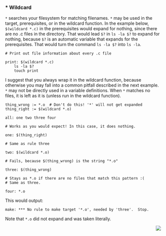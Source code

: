 ### * Wildcard
`*` searches your filesystem for matching filenames. `*` may be used in the target, prerequisites, or in the wildcard function. In the example below, `$(wildcard *.c)` in the prerequisites would expand for nothing, since there are no .c files in the directory. That would lead `$?` in `ls -la $?` to expand for nothing, because `$?` is an automatic variable that expands for the prerequisites. That would turn the command `ls -la $?` into `ls -la`.

```make
# Print out file information about every .c file

print: $(wildcard *.c)
	ls -la $?
	touch print
```

I suggest that you always wrap it in the wildcard function, because otherwise you may fall into a common pitfall described in the next example. `*` may not be directly used in a variable definitions. When `*` matches no files, it is left as it is (unless run in the wildcard function).

```make
thing_wrong := *.o	# Don't do this! '*' will not get expanded
thing_right := $(wildcard *.o)

all: one two three four

# Works as you would expect! In this case, it does nothing.

one: $(thing_right)

# Same as rule three

two: $(wildcard *.o)

# Fails, because $(thing_wrong) is the string "*.o"

three: $(thing_wrong)

# Stays as *.o if there are no files that match this pattern :(
# Same as three.

four: *.o
```

This would output:

```Shell
make: *** No rule to make target '*.o', needed by 'three'.  Stop.
```

Note that `*.o` did not expand and was taken literally.

<p align="right">
	<a href="https://github.com/AmrElsayyad/makefile-tutorial/tree/main/EX009%20-%20The%20Percent%20Sign%20Wildcard" id="EX009">
		<img src="https://img.shields.io/badge/Next-EX009: The Percent Sign Wildcard-blue.svg">
	</a>
</p>
